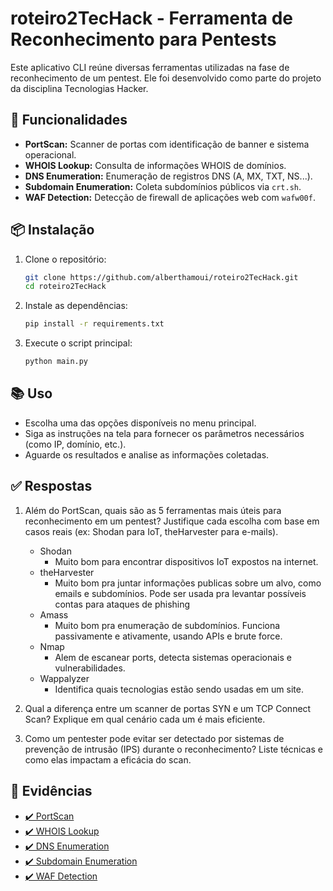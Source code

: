 # roteiro2TecHack - Ferramenta de Reconhecimento para Pentests

Este aplicativo CLI reúne diversas ferramentas utilizadas na fase de reconhecimento de um pentest. Ele foi desenvolvido como parte do projeto da disciplina Tecnologias Hacker.

## 🔧 Funcionalidades

- **PortScan:** Scanner de portas com identificação de banner e sistema operacional.
- **WHOIS Lookup:** Consulta de informações WHOIS de domínios.
- **DNS Enumeration:** Enumeração de registros DNS (A, MX, TXT, NS...).
- **Subdomain Enumeration:** Coleta subdomínios públicos via `crt.sh`.
- **WAF Detection:** Detecção de firewall de aplicações web com `wafw00f`.

## 📦 Instalação

1. Clone o repositório:
    ```bash
   git clone https://github.com/alberthamoui/roteiro2TecHack.git
   cd roteiro2TecHack
    ```

2. Instale as dependências:
   ```bash
   pip install -r requirements.txt
   ```

3. Execute o script principal:
   ```bash
   python main.py
   ```

## 📚 Uso

* Escolha uma das opções disponíveis no menu principal.
* Siga as instruções na tela para fornecer os parâmetros necessários (como IP, domínio, etc.).
* Aguarde os resultados e analise as informações coletadas.

## ✅ Respostas

1. Além do PortScan, quais são as 5 ferramentas mais úteis para reconhecimento em um pentest? Justifique cada escolha com base em casos reais (ex: Shodan para IoT, theHarvester para e-mails).
    - Shodan
        - Muito bom para encontrar dispositivos IoT expostos na internet.
    - theHarvester
        - Muito bom pra juntar informações publicas sobre um alvo, como emails e subdomínios. Pode ser usada pra levantar possíveis contas para ataques de phishing
    - Amass
        - Muito bom pra enumeração de subdomínios. Funciona passivamente e ativamente, usando APIs e brute force.
    - Nmap
        - Alem de escanear ports, detecta sistemas operacionais e vulnerabilidades.
    - Wappalyzer 
        - Identifica quais tecnologias estão sendo usadas em um site.


2. Qual a diferença entre um scanner de portas SYN e um TCP Connect Scan? Explique em qual cenário cada um é mais eficiente.

3. Como um pentester pode evitar ser detectado por sistemas de prevenção de intrusão (IPS) durante o reconhecimento? Liste técnicas e como elas impactam a eficácia do scan.

## 📁 Evidências

* [✔️ PortScan](evidencias/PortScan.txt)
* [✔️ WHOIS Lookup](evidencias/WHOIS.txt)
* [✔️ DNS Enumeration](evidencias/DNS.txt)
* [✔️ Subdomain Enumeration](evidencias/Subdomain.txt)
* [✔️ WAF Detection](evidencias/WAF.txt)